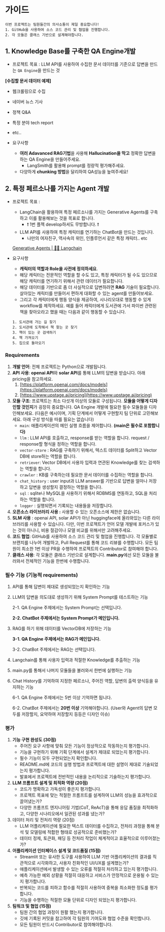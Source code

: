 # 가이드

```
이번 프로젝트는 팀원들간의 의사소통이 제일 중요합니다!
1. GitHub을 사용하여 소스 코드 관리 및 협업을 진행합니다.
2. 각 모듈은 클래스 기반으로 설계해야합니다.
```

## 1. Knowledge Base를 구축한 QA Engine개발

- 프로젝트 목표 : LLM API를 사용하여 수집한 문서 데이터를 기준으로 답변을 만드는 `QA Engine`을 만드는 것

**[수집할 문서 데이터 예제]**

- 웹크롤링으로 수집
- 네이버 뉴스 기사
- 정책 Q&A
- 특정 분야 tech report
- etc..

- 요구사항
    - **여러 Adavanced RAG기법**을 사용해 **Hallucination을 막고** 정확한 답변을 하는 QA Engine을 만들어주세요.
        - LangSmith를 활용해 prompt를 정량적 평가해주세요.
    - 다양하게 **chunking 방법**을 달리하여 QA성능을 높여주세요!

## 2. 특정 페르소나를 가지는 Agent 개발

- 프로젝트 목표 :
    - LangChain을 활용하여 특정 페르소나를 가지는 Generative Agents를 구축하고 이를 활용해보는 것을 목표로 합니다.
        - ❗ 1번 플젝 develop하셔도 무방합니다. ❗
    - LLM API를 사용하여 특정 캐릭터를 연기하는 ChatBot을 만드는 것입니다.
        - 나만의 여자친구, 역사속의 위인, 인플루언서 같은 특정 캐릭터.. etc

  [Generative Agents | 🦜️🔗 Langchain](https://js.langchain.com/v0.1/docs/use_cases/agent_simulations/generative_agents/)


- 요구사항
    - **캐릭터의 역할과 Role을 사전에 정의하세요**.
    - 해당 캐릭터는 전문적인 역할을 할 수도 있고, 특정 캐릭터가 될 수도 있으므로 해당 캐릭터를 연기하기 위해서 관련 데이터가 필요합니다.
    - 해당 데이터를 기반으로 좀 더 사실적으로 답변하려면 **RAG** 기술이 필요합니다. 살아있는 캐릭터를 만들어서 편하게 대화할 수 있는 agent를 만들어보세요.
    - 그리고 각 캐릭터에게 행동 양식을 제공하여, 시나리오대로 행동할 수 있게 workflow를 제작하세요. 예를 들어 캐릭터에게 도서관에 가서 파이썬 관련된 책을 찾아오라고 했을 때는 다음과 같이 행동할 수
      있습니다.

    ```
    1. 도서관에 가는 길 찾기
    2. 도서관에 도착해서 책 찾는 곳 찾기
    3. 책이 있는 곳 검색하기
    4. 책 가져오기
    5. 집으로 돌아오기
    ```

### Requirements

1. **개발 언어**: 전체 프로젝트는 Python으로 개발됩니다.
2. **API 사용**: **openai API**와 **solar API**를 통해 LLM의 답변을 받습니다. 아래 pricing을 참고하세요.
    1. [https://platform.openai.com/docs/models](https://platform.openai.com/docs/models)
    2. [https://www.upstage.ai/pricing](https://www.upstage.ai/pricing)
3. **모듈 구조**: 프로젝트는 최소 다섯개 이상의 모듈로 구성됩니다. **모듈을 어떻게 디자인할 것인지**가 굉장히 중요합니다. QA Engine 개발에 필요한 필수 모듈들을 디자인해보세요.
   (다음은 예시이며, 기획 단계에서 어떻게 구현할지 팀 단위로 고민해보세요. 아래 구성 방식을 따를 필요는 없습니다)
    - `main`: 애플리케이션의 메인 실행 흐름을 제어합니다. **(main은 필수로 포함합니다)**
    - `llm` : LLM API를 호출하고, response를 받는 역할을 합니다. request / response할 형식을 정하는 역할을 합니다.
    - `vector-store` : RAG를 구축하기 위해서, 텍스트 데이터를 Split하고 Vector DB에 store하는 역할을 합니다.
    - `retriever`: Vector DB에서 사용자 입력과 연관된 Knowledge를 찾는 검색하는 역할을 합니다.
    - `crawler` : KB를 구축하는데 필요한 문서 데이터를 수집하는 역할을 합니다.
    - `chat_history` : user input과 LLM answer를 기반으로 답변을 얼마나 저장하고 답변을 생성할지 결정하는 역할을 합니다.
    - `sql` : sqlite나 MySQL을 사용하기 위해서 RDBMS를 연동하고, SQL을 처리하는 역할을 합니다.
    - `logger` : 실행되면서 기록되는 내용들을 저장합니다.
4. **오픈소스 라이브러리 사용 :** 사용할 수 있는 오픈소스에 제한은 없습니다.
5. **SLM 사용** : openai API, solar API가 아닌 huggingface에 올라와있는 다른 라이브러리를 사용할 수 있습니다. 다만, 이번 프로젝트가 언어 모델 개발에 포커스가 있는 것이
   아니니, 비용 절감이나 모델 비교를 위해서만 고려해주세요.
6. **코드 협업**: GitHub를 사용하여 소스 코드 관리 및 협업을 진행합니다. 각 모듈별로 브랜치를 나누어 개발하고, Pull Request를 통해 코드 리뷰를 수행합니다. 모든 팀원이 최소한 1번 이상
   PR을 수행하여 프로젝트의 Contributor로 참여해야 합니다.
7. **클래스 사용**: 각 모듈은 클래스 기반으로 설계합니다. **main.py**에선 모든 모듈을 불러와서 전체적인 기능을 한번에 수행합니다.

### 필수 기능 (기능적 requirements)

1. API를 통해 답변이 제대로 생성되었는지 확인하는 기능
2. LLM의 답변을 의도대로 생성하기 위해 System Prompt를 테스트하는 기능

   2-1. QA Engine 주제에서는 System Prompt는 선택입니다.

   **2-2. ChatBot 주제에서는 System Prompt가 메인입니다.**

3. RAG를 하기 위해 데이터를 VectorDB에 저장하는 기능

   **3-1. QA Engine 주제에서는 RAG가 메인입니다.**

   3-2. ChatBot 주제에서는 RAG는 선택입니다.

4. Langchain를 통해 사용자 입력과 적절한 Knowledge를 추출하는 기능
5. main.py를 통해서 나머지 모듈들을 불러와서 한번에 실행하는 기능
6. Chat History를 기억하여 지정한 페르소나, 주어진 역할, 답변의 출력 양식등을 유지하는 기능

   6-1. QA Engine 주제에서는 5번 이상 기억하면 됩니다.

   6-2. ChatBot 주제에서는 **20번 이상** 기억해야합니다.
   (User와 Agent의 답변 모두를 저장할지, 요약하여 저장할지 등등은 디자인 이슈)

### 평가

1. **기능 구현 완성도 (30점)**
    - 주어진 요구 사항에 맞춰 모든 기능이 정상적으로 작동하는지 평가합니다.
    - 기능을 구현하기 위해 기획 단계에서 설계가 제대로 되었는지 평가합니다.
    - 필수 기능이 모두 구현되었는지 확인합니다.
    - README.md에 코드의 실행 방법과 프로젝트에 대한 설명이 제대로 기술되었는지 평가합니다.
    - 발표에서 프로젝트에 전반적인 내용을 논리적으로 기술하는지 평가합니다.
2. **LLM 프롬프트 설계 및 최적화 역량 (20점)**
    - 코드가 명확하고 가독성이 좋은지 평가합니다.
    - 프로젝트 목표에 맞는 적절한 프롬프트를 설계하여 LLM의 성능을 효과적으로 끌어냈는가?
    - 다양한 프롬프트 엔지니어링 기법(CoT, ReAcT)을 통해 응답 품질을 최적화하고, 다양한 시나리오에서 일관된 성과를 냈는가?
3. 데이터 처리 및 전처리 역량 (20점)
    - LLM 어플리케이션에 필요한 텍스트 데이터를 수집하고, 전처리 과정을 통해 분석 및 모델링에 적합한 형태로 성공적으로 준비했는가?
    - 데이터 정제, 토큰화, 패딩 등 전처리 작업이 체계적이고 효율적으로 이루어졌는가?
4. **어플리케이션 인터페이스 설계 및 코드품질 (15점)**
    - Streamlit 또는 유사한 도구를 사용하여 LLM 기반 어플리케이션의 결과를 직관적으로 시각화하고, 사용자 친화적인 UI/UX를 설계했는가?
    - 애플리케이션에서 발생할 수 있는 오류를 적절히 처리하고 있는지 평가합니다.
    - 예측 가능한 예외 상황을 적절히 대응하고 서비스가 안정적으로 운용될 수 있는지 평가합니다.
    - 반복되는 코드를 피하고 함수를 적절히 사용하여 중복을 최소화한 정도를 평가합니다.
    - 기능을 수행하는 적절한 모듈 단위로 디자인 되었는지 평가합니다.
5. **팀워크 및 협업 (15점)**
    - 팀원 간의 협업 과정이 원활 했는지 평가합니다.
    - 깃에 기록된 커밋을 참고하여 각 팀원의 기여도와 협업 수준을 확인합니다.
    - 모든 팀원이 반드시 Contributor로 참여해야합니다.
